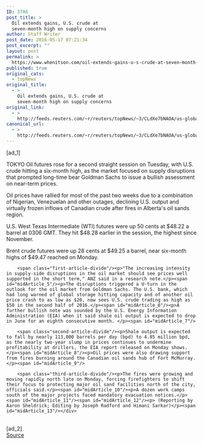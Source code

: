```yaml
---
ID: 3706
post_title: >
  Oil extends gains, U.S. crude at
  seven-month high on supply concerns
author: Staff Writer
post_date: 2016-05-17 07:21:34
post_excerpt: ""
layout: post
permalink: >
  https://www.whenitson.com/oil-extends-gains-u-s-crude-at-seven-month-high-on-supply-concerns/
published: true
original_cats:
  - topNews
original_title:
  - >
    Oil extends gains, U.S. crude at
    seven-month high on supply concerns
original_link:
  - >
    http://feeds.reuters.com/~r/reuters/topNews/~3/CLdXe7bNAOA/us-global-oil-idUSKCN0Y801H
canonical_url:
  - >
    http://feeds.reuters.com/~r/reuters/topNews/~3/CLdXe7bNAOA/us-global-oil-idUSKCN0Y801H
---
```

 [ad_1]
<br><div id="articleText">
<span id="midArticle_start"/>

<span id="midArticle_0"/><span class="focusParagraph" readability="6"><p><span class="articleLocation">TOKYO</span> Oil futures rose for a second straight session on Tuesday, with U.S. crude hitting a six-month high, as the market focused on supply disruptions that prompted long-time bear Goldman Sachs to issue a bullish assessment on near-term prices. </p></span><span id="midArticle_1"/><p>Oil prices have rallied for most of the past two weeks due to a combination of Nigerian, Venezuelan and other outages, declining U.S. output and virtually frozen inflows of Canadian crude after fires in Alberta's oil sands region.</p><span id="midArticle_2"/><p>U.S. West Texas Intermediate (WTI) futures were up 50 cents at $48.22 a barrel at 0306 GMT. They hit $48.28 earlier in the session, the highest since November.</p><span id="midArticle_3"/><p>Brent crude futures were up 28 cents at $49.25 a barrel, near six-month highs of $49.47 reached on Monday.</p><span id="midArticle_4"/>
        
        <span class="first-article-divide"/><p>"The increasing intensity in supply-side disruptions in the oil market should see prices well supported in the short term," ANZ said in a research note.</p><span id="midArticle_5"/><p>The disruptions triggered a U-turn in the outlook for the oil market from Goldman Sachs. The U.S. bank, which had long warned of global storage hitting capacity and of another oil price crash to as low as $20, now sees U.S. crude trading as high as $50 in the second half of 2016.</p><span id="midArticle_6"/><p>A further bullish note was sounded by the U.S. Energy Information Administration (EIA) when it said shale oil output is expected to drop in June for an eighth consecutive month. </p><span id="midArticle_7"/>
        
        <span class="second-article-divide"/><p>Shale output is expected to fall by nearly 113,000 barrels per day (bpd) to 4.85 million bpd, as the nearly two-year slump in prices continues to undermine profitability at drillers, the EIA report released on Monday shows.</p><span id="midArticle_8"/><p>Oil prices were also drawing support from fires burning around the Canadian oil sands hub of Fort McMurray.</p><span id="midArticle_9"/>
        
        <span class="third-article-divide"/><p>The fires were growing and moving rapidly north late on Monday, forcing firefighters to shift their focus to protecting major oil sand facilities north of the city, officials said.</p><span id="midArticle_10"/><p>A dozen work camps south of the major projects faced mandatory evacuation notices.</p><span id="midArticle_11"/><span id="midArticle_12"/><p> (Reporting by Aaron Sheldrick; Editing by Joseph Radford and Himani Sarkar)</p><span id="midArticle_13"/></div>
<br>[ad_2]
<br><a href="http://feeds.reuters.com/~r/reuters/topNews/~3/CLdXe7bNAOA/us-global-oil-idUSKCN0Y801H">Source </a>